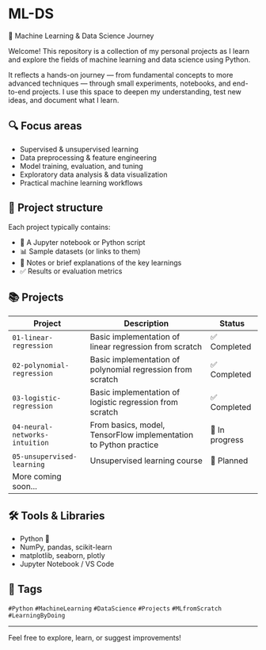 # ML-DS  
🧠 Machine Learning & Data Science Journey

Welcome! This repository is a collection of my personal projects as I learn and explore the fields of machine learning and data science using Python.

It reflects a hands-on journey — from fundamental concepts to more advanced techniques — through small experiments, notebooks, and end-to-end projects. I use this space to deepen my understanding, test new ideas, and document what I learn.

## 🔍 Focus areas

- Supervised & unsupervised learning  
- Data preprocessing & feature engineering  
- Model training, evaluation, and tuning  
- Exploratory data analysis & data visualization  
- Practical machine learning workflows  

## 📁 Project structure

Each project typically contains:
- 📓 A Jupyter notebook or Python script
- 📊 Sample datasets (or links to them)
- 📝 Notes or brief explanations of the key learnings
- ✅ Results or evaluation metrics

## 📚 Projects

| Project | Description | Status |
|--------|-------------|--------|
| `01-linear-regression` | Basic implementation of linear regression from scratch | ✅ Completed |
| `02-polynomial-regression` | Basic implementation of polynomial regression from scratch | ✅ Completed |
| `03-logistic-regression` | Basic implementation of logistic regression from scratch | ✅ Completed |
| `04-neural-networks-intuition` | From basics, model, TensorFlow implementation to Python practice | 🔧 In progress |
| `05-unsupervised-learning` | Unsupervised learning course | 🚧 Planned |
| More coming soon... |

## 🛠️ Tools & Libraries

- Python 🐍  
- NumPy, pandas, scikit-learn  
- matplotlib, seaborn, plotly  
- Jupyter Notebook / VS Code  

## 📌 Tags

`#Python` `#MachineLearning` `#DataScience` `#Projects` `#MLfromScratch` `#LearningByDoing`  

---

Feel free to explore, learn, or suggest improvements!